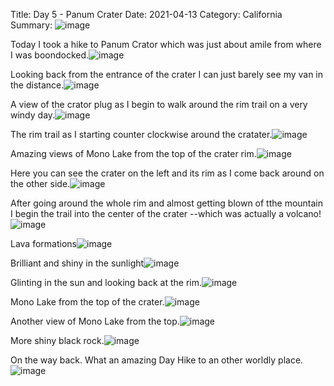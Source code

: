 Title: Day 5 - Panum Crater
Date: 2021-04-13
Category: California
Summary: ![image](https://api.pcloud.com/getpubthumb?code=XZIJyeXZ34yML9PlGThfKV9T2vFnr4NczL5y&linkpassword=undefined&size=700x700&crop=0&type=autok)

Today I took a hike to Panum Crator which was just about amile  from where I was boondocked.![image](https://api.pcloud.com/getpubthumb?code=XZKyyeXZjPinz4vhKxYR2odaQulMWY7rzjlk&linkpassword=undefined&size=700x700&crop=0&type=autok)

Looking back from the entrance of the crater I can just barely see my van in the distance.![image](https://api.pcloud.com/getpubthumb?code=XZ0XyeXZdiWGBpDYSeH6UtOjBM4gi4g6kTV7&linkpassword=undefined&size=700x700&crop=0&type=autok)

A view of the crator plug as I begin to walk around the rim trail on a very windy day.![image](https://api.pcloud.com/getpubthumb?code=XZEXyeXZV4m3I5vPRgm7PxmVITONahvTsEok&linkpassword=undefined&size=700x700&crop=0&type=autok)

The rim trail as I starting counter clockwise around the cratater.![image](https://api.pcloud.com/getpubthumb?code=XZl0yeXZ6UinzTPqcahlPw0caeWNHFuMg4bX&linkpassword=undefined&size=700x700&crop=0&type=autok)

Amazing views of Mono Lake from the top of the crater rim.![image](https://api.pcloud.com/getpubthumb?code=XZc0yeXZfzu8YqJqmcLAMB12KRfHM01zYwbX&linkpassword=undefined&size=700x700&crop=0&type=autok)

Here you can see the crater on the left and its rim as I come back around on the other side.![image](https://api.pcloud.com/getpubthumb?code=XZD5yeXZSevOGWhjI7JtE8WuIkpmC4utX2T&linkpassword=undefined&size=700x700&crop=0&type=autok)

After going around the whole rim and almost getting blown of tthe mountain I begin the trail into the center of the crater --which was actually a volcano!![image](https://api.pcloud.com/getpubthumb?code=XZU5yeXZEfh0wYDhhg5W2GpDM6AikjSig0j7&linkpassword=undefined&size=700x700&crop=0&type=autok)

Lava formations![image](https://api.pcloud.com/getpubthumb?code=XZWJyeXZcTQgwHGt6UBMQRcR3eKCHmUMyKaX&linkpassword=undefined&size=700x700&crop=0&type=autok)

Brilliant and shiny in the sunlight![image](https://api.pcloud.com/getpubthumb?code=XZ9JyeXZVgVHAEClKSSrEfjnCiFSiHyS4p5k&linkpassword=undefined&size=700x700&crop=0&type=autok)

Glinting in the sun and looking back at the rim.![image](https://api.pcloud.com/getpubthumb?code=XZIJyeXZ34yML9PlGThfKV9T2vFnr4NczL5y&linkpassword=undefined&size=700x700&crop=0&type=autok)

Mono Lake from the top of the crater.![image](https://api.pcloud.com/getpubthumb?code=XZyFyeXZKEPtK30nLWQHiAxA2LGMWzeqrrhk&linkpassword=undefined&size=700x700&crop=0&type=autok)

Another view of Mono Lake from the top.![image](https://api.pcloud.com/getpubthumb?code=XZ3FyeXZohNFhdB3eCBiB8jbNNQroyyfVdxV&linkpassword=undefined&size=700x700&crop=0&type=autok)

More shiny black rock.![image](https://api.pcloud.com/getpubthumb?code=XZzpyeXZ8ttifKUuEKJmlupw1fVRULvsIbKy&linkpassword=undefined&size=700x700&crop=0&type=autok)

On the way back. What an amazing Day Hike to an other worldly place.![image](https://api.pcloud.com/getpubthumb?code=XZepyeXZcJtUEQdTqXQCpdsMXk2AKffAfPK7&linkpassword=undefined&size=700x700&crop=0&type=autok)

